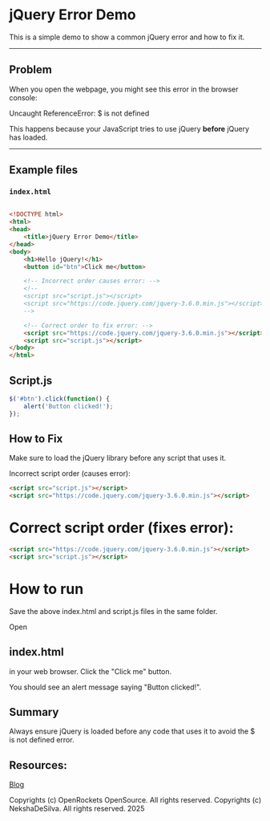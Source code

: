 # jQuery Error Demo

This is a simple demo to show a common jQuery error and how to fix it.

---

## Problem

When you open the webpage, you might see this error in the browser console:

Uncaught ReferenceError: $ is not defined


This happens because your JavaScript tries to use jQuery **before** jQuery has loaded.

---

## Example files

### `index.html`

```html

<!DOCTYPE html>
<html>
<head>
    <title>jQuery Error Demo</title>
</head>
<body>
    <h1>Hello jQuery!</h1>
    <button id="btn">Click me</button>

    <!-- Incorrect order causes error: -->
    <!--
    <script src="script.js"></script>
    <script src="https://code.jquery.com/jquery-3.6.0.min.js"></script>
    -->

    <!-- Correct order to fix error: -->
    <script src="https://code.jquery.com/jquery-3.6.0.min.js"></script>
    <script src="script.js"></script>
</body>
</html>
```

## Script.js
```js
$('#btn').click(function() {
    alert('Button clicked!');
});
```

## How to Fix
Make sure to load the jQuery library before any script that uses it.

Incorrect script order (causes error):

```html
<script src="script.js"></script>
<script src="https://code.jquery.com/jquery-3.6.0.min.js"></script>

```
 # Correct script order (fixes error):

```html 
<script src="https://code.jquery.com/jquery-3.6.0.min.js"></script>
<script src="script.js"></script>

```
# How to run
Save the above index.html and script.js files in the same folder.

Open <h2>index.html</h2> in your web browser.
Click the "Click me" button.

You should see an alert message saying "Button clicked!".

## Summary
Always ensure jQuery is loaded before any code that uses it to avoid the $ is not defined error.

## Resources:
<a href="https://www.nekshavs.tech">Blog</a>

Copyrights (c) OpenRockets OpenSource. All rights reserved.
Copyrights (c) NekshaDeSilva. All rights reserved. 2025
